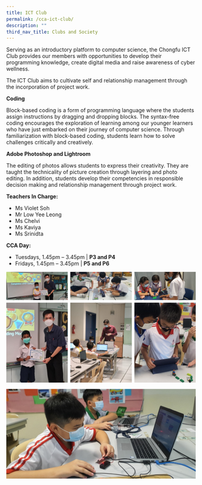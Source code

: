 ```yaml
---
title: ICT Club
permalink: /cca-ict-club/
description: ""
third_nav_title: Clubs and Society
---
```

<p>Serving as an introductory platform to computer science, the Chongfu ICT Club provides our members with opportunities to develop their programming knowledge, create digital media and raise awareness of cyber wellness.</p> 
	
<p>The ICT Club aims to cultivate self and relationship management through the incorporation of project work.</p>

**Coding**
<p>Block-based coding is a form of programming language where the students assign instructions by dragging and dropping blocks. The syntax-free coding encourages the exploration of learning among our younger learners who have just embarked on their journey of computer science. Through familiarization with block-based coding, students learn how to solve challenges critically and creatively.</p>

**Adobe Photoshop and Lightroom**

<p>The editing of photos allows students to express their creativity. They are taught the technicality of picture creation through layering and photo editing. In addition, students develop their competencies in responsible decision making and relationship management through project work.</p>

**Teachers In Charge:**

<ul>
<li> Ms Violet Soh </li>
<li> Mr Low Yee Leong </li>
<li> Ms Chelvi</li>
<li> Ms Kaviya </li>
<li> Ms Srinidta</li>
</ul>

**CCA Day:**

<p>
</p><ul>
<li>Tuesdays, 1.45pm – 3.45pm | <b>P3 and P4</b>
</li><li>Fridays, 1.45pm – 3.45pm | <b>P5 and P6</b>
</li></ul>
<p></p>



![](/images/ICT.png)

![](/images/ICT_Club_TitlePicture-1.jpg)